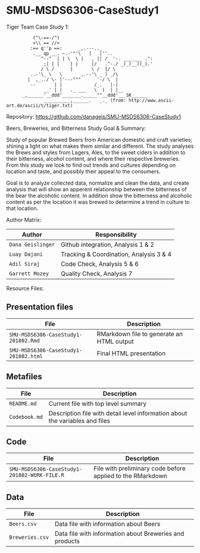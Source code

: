 # SMU-MSDS6306-CaseStudy1
Tiger Team Case Study 1: 

              (^\-==-/^)
              >\\ == //<
             :== q''p ==:      _,.---.._
              .__ qp __. ~.-'"'\   |   |''..
                 ^--^  | | \  \ |   , || /  '-. _______ .":
                  ;| | |    | |     |/   .^-./ _)_)__))_).'
                 / \ /      |       \ /  {/ \
             ..-'\_ \   \       ,.--'\ _ ) _/\
            |  ,_../ \- |'---"""      '-/ \  |
             --       | |            /_.   |-|
                  __' | |   ._ ___   \  )  | |__
          _,______'__ddd'_______._____""__ddd'___SK______
                  __________,______.   _._ (from: http://www.ascii-art.de/ascii/t/tiger.txt)
                  
Repository: https://github.com/danageis/SMU-MSDS6306-CaseStudy1

Beers, Breweries, and Bitterness Study Goal & Summary:

Study of popular Brewed Beers from American domestic and craft varieties; shining a light on what makes them similar and different.  The study analyses the Brews and styles from Lagers, Ales, to the sweet ciders in addition to their bitterness, alcohol content, and where their respective breweries.  From this study we look to find out trends and cultures depending on location and taste, and possibly their appeal to the consumers.

Goal is to analyze collected data, normalize and clean the data, and create analysis that will show an apperent relationship between the bitterness of the bear the alcoholic content. In addition show the bitterness and alcoholic content as per the location it was brewed to determine a trend in culture to that location.

Author Matrix:

Author | Responsibility
---|---------
`Dana Geislinger` | Github integration, Analysis 1 & 2
`Luay Dajani` | Tracking & Coordination, Analysis 3 & 4
`Adil Siraj` | Code Check, Analysis 5 & 6
`Garrett Mozey` | Quality Check, Analysis 7

Resource Files:

## Presentation files
File | Description
---|---------
`SMU-MSDS6306-CaseStudy1-201802.Rmd` | RMarkdown file to generate an HTML output
`SMU-MSDS6306-CaseStudy1-201802.html` | Final HTML presentation

## Metafiles
File | Description
---|---------
`README.md` | Current file with top level summary
`Codebook.md` | Description file with detail level information about the variables and files

## Code

File | Description
---|---------
`SMU-MSDS6306-CaseStudy1-201802-WORK-FILE.R` | File with preliminary code before applied to the RMarkdown

## Data

File | Description
---|---------
`Beers.csv` | Data file with information about Beers
`Breweries.csv` | Data file with information about Breweries and products

